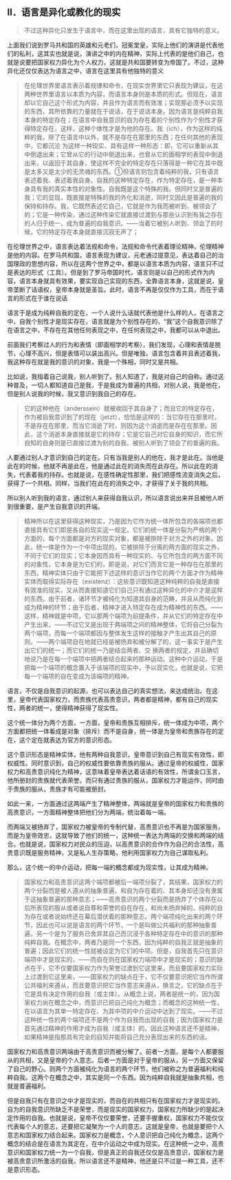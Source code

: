<h2>Ⅱ．语言是异化或教化的现实</h2><blockquote data-pid="9FAjBitQ">不过这种异化只发生于语言中，而在这里出现的语言，具有它独特的意义。</blockquote><p data-pid="pou38os1">上面我们说到罗马共和国的英雄和元老们，冠冕堂皇，实际上他们的演讲是代表他们的私利，这其实也就是说，演讲之中的内在精神，实际上代表的是他们自己，也就是说要把国家权力异化为个人权力，这就是共和国要转变为帝国了。不过，这种异化还仅仅表达为语言之中，语言在这里具有他独特的意义</p><blockquote data-pid="DT3aXdGp">在伦理世界里语言表示着规律和命令，在现实世界里它只表现为建议，在这两种世界里语言以本质为内容，而语言本身则是本质的形式。但现在，语言却以它自己这个形式为内容，并且作为语言而有效准；实现那必须予以实现的东西，其所依靠的力量就在于说话，在于说话本身。因为语言是纯粹自我本身的特定存在；在语言中自我意识的自为存在着的个别性作为个别性才获得特定存在，这样，这种个体性才是为他的存在。我（ich），作为这样的纯粹的我，除了在语言中以外，就不是存在在那里的东西；在任何其他的表现中，它都沉沦 为这样一种现实、具有这样一种形态：即，它可以重新从其中倒退出来；它曾从它的行动中倒退出来，也曾从它的面相学的表现中倒退出来，以返回于其自身，使这样不完全的特定存在只落得是一种它在其中既是太多又是太少的无灵魂的东西。①但语言则包含着纯粹的我，只有语言表述着我、表述着我自身。自我的这种特定存在，作为特定存在，是一种本身具有我的真实本性的对象性。自我既是这个特殊的我，但同时又是普遍的我；它的显现，既直接是特殊的我的外化和消逝，同时又因此是普遍的我的保持和持存。我，它既然表述它自己，它就是作为我而被听到、被领会了的；它是一种传染，通过这种传染它就直接过渡到与那些认识到有我之存在的人归于统一，成为普遍的自我意识。——当着它被别人听到、领会了的时候，它的特定存在本身就直接沉寂无声了；</blockquote><p data-pid="j1n3v85W">在伦理世界之中，语言表达着法规和命令，法规和命令代表着理论精神，伦理精神是他的内容。在罗马共和国，语言表现为建议，元老通过提意见，表达着自己的治国理政的思想内容，所以在这两个世界之中，都是以语言本质为内容，语言只不过是表达的形式（工具）。但是到了罗马帝国时代，语言则是以自己的形式作为内容，语言本身就具有效果，要实现自己实现的东西，全靠语言本身，这就是说，皇帝垄断了话语权，皇帝本身就是圣旨。此时，语言不再是仅仅作为工具，而在于语言的形式在于谁在说话</p><p data-pid="MSshsGVC">语言于是成为纯粹自我的定在，一个人说什么话就代表他是什么样的人，在语言之中，自我个别性才是现实存在，语言就是为个别性存在的，“我”这个自我意识除了在语言之中，不存在在其他任何表现之中，在任何表现之中，我都可以从中退出。</p><p data-pid="ewmpPRBk">前面我们考察过人的行为和表情（即面相学的考察），我们发现，心理和表情是脱节，心理不高兴，但是表情可以装出高兴。但是唯独，语言包含着并且表述着我，我这种存在就是我的意识的对象，我是一个殊相，同时又是共相。</p><p data-pid="vYWYXGmy">比如说，我指着自己说我，别人听到了。别人知道了，我是对自己的自称。通过这种普及，一切人都知道自己是我，于是我成为普遍的共相，对别人说，我是他在，但是别人说我的时候，我又意识到我自己的存在。</p><blockquote data-pid="CkzrtHo_">它的这种他在（anderssein）就被收回于其自身了；而且它的特定存在，作为被自我意识到了的现在（jetzt），恰恰是这样的：当它存在在那里时，不是存在在那里，而当它消逝了时，则因为这个消逝而是存在在那里。因此，这个消逝本身直接就是它的持存；它是它自己对它自身的知识，而它所自知的自身则是已直接过渡为别的自我、被别人听到了领会了的普遍的我。</blockquote><p data-pid="5N-OcUDA">人要通过别人才意识到自己的定在。只有当我是别人的他在，我才是此在。当他是此在的时候，他就不再是此在，他是通过此在的消失而在此存在。所以此在的消失，代表着我的持存。也就是说，在感性确定性那里，我们把感性流变消失之后，获得了一个共相。同样，当我们在此在的消失之中，才获得了关于我的共相。</p><p data-pid="ZeRhUCok">所以别人听到我的语言，通过别人来获得自我认识，所以语言说出来并且被他人听到很重要，是产生自我意识的开端。</p><blockquote data-pid="pm3lrJ3X">精神所以在这里获得这种现实，乃是因为它作为统一体所包含的各端项也都直接具有它们即是各自的现实这一规定。它们的统一体是分裂为严格的两个方面的，每个方面都是对方的现实对象，都是被排除于对方之外的对象。因此，统一体是作为一个中项出现的，它被排除于分离的两方面的现实之外，不同于它们的现实；它本身因而具有一种现实的、与它所包含的两方面不同的对象性，它本身是为它们的，即是说，对它们而言它是一种存在在那里的东西。精神实体只由于它能把下述这样的意识当作它的两个方面才作为精神实体而取得实际存在（existenz）：这些意识既知道这种纯粹的自我是直接有效准的现实，又从而直接知道它们自己只有通过这种异化的中介才是这样的东西。由于前者，诸环节才被纯化为知道其自身的范畴，并且从而纯化到成为精神的环节；由于后者，精神才进入特定存在成为精神性的东西。——这样，精神就是中项，它以那两个端项为前提条件，并从它们的特定存在中产生出来，——不过它又是出现于两端项之间的精神整体，它将自己分裂为两个端项，而每一个端项都因与整体发生这样的接触才产生出其自己的原则。——两个端项自在地就已经是被扬弃和被分解了的，这一事实于是产生出它们的统一；而它们的统一乃是结合两者、交 换两者的规定，并且确切地说乃是在每一个端项中把两者结合起来的那种运动。这种中介运动，于是把每一个端项的概念置入于该端项的现实中，予以现实化，也就是说，它把每一个端项的自在变成为该端项的精神。</blockquote><p data-pid="Wmpb6VBt">语言，不仅是自我意识的起源，也可以表达自己的真实想法，来达成统治。在这里，皇帝代表国家权力，而贵族代表高贵意识，两者都是精神，都有自己的现实性，两者的统一，使得精神获得了现实性。</p><p data-pid="u3uuC9eo">这个统一体分为两个方面，一方面，皇帝和贵族互相排斥，统一体成为中项，两个方面都把统一体看成是对象（排斥）而不是自身，统一体是为皇帝和贵族存在的定在，这个定在就表达为官方的意识形态。</p><p data-pid="f5-HEMy6">这个意识形态是精神实体，他有两种自我意识，皇帝意识到自己有现实有效性，即权威性。同时意识到，自己的权威性要依靠贵族的服从。通过皇帝的权威性，国家权力和高贵意识纯化为精神，这意味着皇帝表达着话语的有效性，所谓金口玉言，他所册封的贵族就代表荣誉。而只有通过贵族的服从，国家权力才能运作，同时由于贵族的服从，贵族才有可能被册封。</p><p data-pid="2pqd6hlV">如此一来，一方面通过这两端产生了精神整体，两端就是皇帝的国家权力和贵族的高贵意识，一方面精神整体把他们分为两端，统治着每一端。</p><p data-pid="ANKuc0A5">而两端又被扬弃了，国家权力被皇帝的专制代替，高贵意识也不再是为国家服务，而是为皇帝效忠，这就导致了他们的统一，这种统一表达为两端的交换和两端的结合。也就是说，国家权力对民众的压迫，以高贵意识的合作作为自己的合法性，高贵意识既是服务精神，又是私人生存策略，他利用国家权力为自己谋取私利。</p><p data-pid="oW3BqrAo">那么，这个统一的中介运动，把每一端的概念都成为现实性，让其成为精神。</p><blockquote data-pid="opnZuOon">国家权力和高贵意识这两个端项都被后一端项分裂了，其结果，国家权力的两个分裂而是被人遵从的抽象普遍，和自为存在着的、其本身却还没有隶属于这抽象普遍的那种意志；——高贵意识的两个分裂而是扬弃了个体存在以后所表现的服从或者说自尊和荣誉的自在存在，和尚未扬弃掉的、纯粹的自为存在或者说始终还在幕后潜伏着的那种意志。两个端项纯化出来的两个环节，因此也可以说是语言的两个环节，一个是叫做公共福利的那种抽象普遍，另一个是为了服务已舍弃其自己而沉浸于各种特定存在中的意识的那种纯粹自我。在概念中，两者乃是同一个东西，因为纯粹的自我正就是抽象的普遍；因此它们的统一性就被设定为它们的中项。但是，自我首先只在意识端项中才是现实的，——而自在则在国家权力端项中才是现实的；意识的缺点在于，它不仅要国家权力作为荣誉过渡到它这里来，而且要国家权力实际上过渡到它这里来，——国家权力的缺点在于，它不仅要意识把它当作所谓公共福利来遵从，而且要意识把它当作意志来遵从，换言之，它的缺点在于它是具有决定作用的自我〔或主体〕。从概念上说，两者是统一的，因为国家权力尚在概念之中，而意识已把自己纯化为概念；而概念的这种统一性，在以语言为其单一特定存在、为其中项的中介运动中达到了现实。——不过这种统一性的两个端项还不是两个作为自我而出现的自我；因为国家权力是首先通过精神的作用才成为自我〔或主体〕的。因此这种语言还不是精神，如果精神是指那具有完全的自知并能将自己充分表现出来的东西的话。</blockquote><p data-pid="sSWnYQfN">国家权力和高贵意识两端由于高贵意识而被分解了。前者一方面，是每个人都要服从的共相，又是皇帝的个人意志。后者一方面是对于皇帝的服从，另一方面又保留了自己的野心。则两个方面被纯化为语言的两个环节，他们被称之为普遍福利和纯粹自我。这两个在概念之中，其实是同一个东西。因为纯粹自我就是抽象共相，也就是普遍福利。</p><p data-pid="lf_IR_pL">但是自我只有在意识之中才是现实的，而自在的共相只有在国家权力才是现实的。自为的自我意识所缺乏不是荣誉，而是现实的国家权力，国家权力所缺少的是起决定作用的自我。也就是说，皇帝不仅仅要荣誉，还要手握重权，国家权力不能仅仅代表每个人的意志，还要把它凝聚为一个人的意志，这就是皇帝，也就是要把个人意志和国家权力结合起来。国家权力是概念，个人意识把自己纯化为概念，这两个概念的结合是在语言为其定在，在中介运动之中成为现实。在这种统一之中，高贵意识和国家权力统一为一个自我，但是真正的自我还仅仅是高贵意识，国家权力是被高贵意识所激活的自我，所以语言还不是精神，他还是只不过是一种工具，还不是意识形态。</p><p></p>
